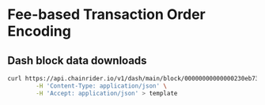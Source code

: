 # Fee-based Transaction Order Encoding

## Dash block data downloads

```bash
curl https://api.chainrider.io/v1/dash/main/block/00000000000000230eb73bf1a63f4f024c6fa9b12af0c3e9e4bf726889183697?token=<token> \
        -H 'Content-Type: application/json' \
        -H 'Accept: application/json' > template
```
